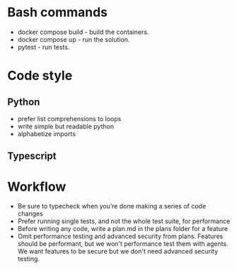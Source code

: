 # Bash commands
- docker compose build - build the containers.
- docker compose up - run the solution.
- pytest - run tests.

# Code style
## Python
- prefer list comprehensions to loops
- write simple but readable python
- alphabetize imports

## Typescript

# Workflow
- Be sure to typecheck when you’re done making a series of code changes
- Prefer running single tests, and not the whole test suite, for performance
- Before writing any code, write a plan.md in the plans folder for a feature
- Omit performance testing and advanced security from plans. Features should be performant, but we won't performance test them with agents. We want features to be secure but we don't need advanced security testing.

